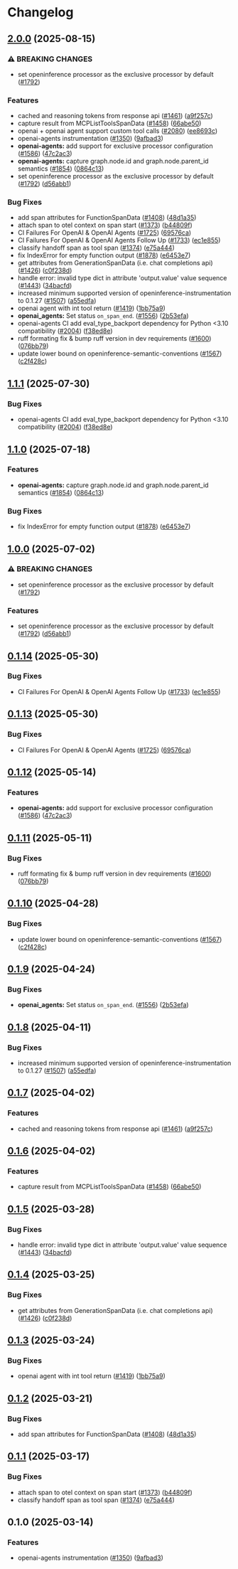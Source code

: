 # Changelog

## [2.0.0](https://github.com/d3x41/openinference/compare/python-openinference-instrumentation-openai-agents-v1.1.1...python-openinference-instrumentation-openai-agents-v2.0.0) (2025-08-15)


### ⚠ BREAKING CHANGES

* set openinference processor as the exclusive processor by default ([#1792](https://github.com/d3x41/openinference/issues/1792))

### Features

* cached and reasoning tokens from response api ([#1461](https://github.com/d3x41/openinference/issues/1461)) ([a9f257c](https://github.com/d3x41/openinference/commit/a9f257c1dee46eb18ed32f463bdc50cc7cab60fe))
* capture result from MCPListToolsSpanData ([#1458](https://github.com/d3x41/openinference/issues/1458)) ([66abe50](https://github.com/d3x41/openinference/commit/66abe50f187a45ce11fb64f3399b52a3139fe115))
* openai + openai agent support custom tool calls ([#2080](https://github.com/d3x41/openinference/issues/2080)) ([ee8693c](https://github.com/d3x41/openinference/commit/ee8693c3325380440e4af4e0df708851c5598c30))
* openai-agents instrumentation ([#1350](https://github.com/d3x41/openinference/issues/1350)) ([9afbad3](https://github.com/d3x41/openinference/commit/9afbad3100d68601a2f9265fe20985a34f80e04b))
* **openai-agents:** add support for exclusive processor configuration ([#1586](https://github.com/d3x41/openinference/issues/1586)) ([47c2ac3](https://github.com/d3x41/openinference/commit/47c2ac350a113bf7df45fbcebdfc19504e73723c))
* **openai-agents:** capture graph.node.id and graph.node.parent_id semantics  ([#1854](https://github.com/d3x41/openinference/issues/1854)) ([0864c13](https://github.com/d3x41/openinference/commit/0864c13fdfa9e289468ac0a79a2860a155be46de))
* set openinference processor as the exclusive processor by default ([#1792](https://github.com/d3x41/openinference/issues/1792)) ([d56abb1](https://github.com/d3x41/openinference/commit/d56abb1935aa4a96925214c39cef045381ab9b15))


### Bug Fixes

* add span attributes for FunctionSpanData ([#1408](https://github.com/d3x41/openinference/issues/1408)) ([48d1a35](https://github.com/d3x41/openinference/commit/48d1a3549eb8dda55e941cab867d9581a96fdf33))
* attach span to otel context on span start ([#1373](https://github.com/d3x41/openinference/issues/1373)) ([b44809f](https://github.com/d3x41/openinference/commit/b44809f1c460dd3a9bee4a9b068e6c275fecf9b4))
* CI Failures For OpenAI & OpenAI Agents ([#1725](https://github.com/d3x41/openinference/issues/1725)) ([69576ca](https://github.com/d3x41/openinference/commit/69576cac4628f7d3b1b36558ad6cf8e4ae65b2d8))
* CI Failures For OpenAI & OpenAI Agents Follow Up ([#1733](https://github.com/d3x41/openinference/issues/1733)) ([ec1e855](https://github.com/d3x41/openinference/commit/ec1e8552b40c8a04ee2b3b92073e41e405b95293))
* classify handoff span as tool span ([#1374](https://github.com/d3x41/openinference/issues/1374)) ([e75a444](https://github.com/d3x41/openinference/commit/e75a444d766d900ec3bc78b9d257453fb0e586d1))
* fix IndexError for empty function output ([#1878](https://github.com/d3x41/openinference/issues/1878)) ([e6453e7](https://github.com/d3x41/openinference/commit/e6453e72784aac519e05c98b541a551500b814a4))
* get attributes from GenerationSpanData (i.e. chat completions api) ([#1426](https://github.com/d3x41/openinference/issues/1426)) ([c0f238d](https://github.com/d3x41/openinference/commit/c0f238d36f18bdec0062e84ca4e53a66c63508e0))
* handle error: invalid type dict in attribute 'output.value' value sequence ([#1443](https://github.com/d3x41/openinference/issues/1443)) ([34bacfd](https://github.com/d3x41/openinference/commit/34bacfd9369dfb098e931cf20982b286fcb7fbea))
* increased minimum supported version of openinference-instrumentation to 0.1.27 ([#1507](https://github.com/d3x41/openinference/issues/1507)) ([a55edfa](https://github.com/d3x41/openinference/commit/a55edfa8900c1f36a73385c7d03f91cffadd85c4))
* openai agent with int tool return ([#1419](https://github.com/d3x41/openinference/issues/1419)) ([1bb75a9](https://github.com/d3x41/openinference/commit/1bb75a94999bbe8615cdc7a5490fb2668833742f))
* **openai_agents:** Set status `on_span_end`. ([#1556](https://github.com/d3x41/openinference/issues/1556)) ([2b53efa](https://github.com/d3x41/openinference/commit/2b53efa491d81ab5852387f5a4d2e87972262616))
* openai-agents CI add eval_type_backport dependency for Python &lt;3.10 compatibility ([#2004](https://github.com/d3x41/openinference/issues/2004)) ([f38ed8e](https://github.com/d3x41/openinference/commit/f38ed8efe6734297a3e77c0b4d4ddde32bc8ba11))
* ruff formating fix & bump ruff version in dev requirements ([#1600](https://github.com/d3x41/openinference/issues/1600)) ([076bb79](https://github.com/d3x41/openinference/commit/076bb7966d44fccdb2ab94e6f379ef4ae22c39b1))
* update lower bound on openinference-semantic-conventions ([#1567](https://github.com/d3x41/openinference/issues/1567)) ([c2f428c](https://github.com/d3x41/openinference/commit/c2f428c5916c3dd62cf6670358f37111d4f7fd25))

## [1.1.1](https://github.com/Arize-ai/openinference/compare/python-openinference-instrumentation-openai-agents-v1.1.0...python-openinference-instrumentation-openai-agents-v1.1.1) (2025-07-30)


### Bug Fixes

* openai-agents CI add eval_type_backport dependency for Python &lt;3.10 compatibility ([#2004](https://github.com/Arize-ai/openinference/issues/2004)) ([f38ed8e](https://github.com/Arize-ai/openinference/commit/f38ed8efe6734297a3e77c0b4d4ddde32bc8ba11))

## [1.1.0](https://github.com/Arize-ai/openinference/compare/python-openinference-instrumentation-openai-agents-v1.0.0...python-openinference-instrumentation-openai-agents-v1.1.0) (2025-07-18)


### Features

* **openai-agents:** capture graph.node.id and graph.node.parent_id semantics  ([#1854](https://github.com/Arize-ai/openinference/issues/1854)) ([0864c13](https://github.com/Arize-ai/openinference/commit/0864c13fdfa9e289468ac0a79a2860a155be46de))


### Bug Fixes

* fix IndexError for empty function output ([#1878](https://github.com/Arize-ai/openinference/issues/1878)) ([e6453e7](https://github.com/Arize-ai/openinference/commit/e6453e72784aac519e05c98b541a551500b814a4))

## [1.0.0](https://github.com/Arize-ai/openinference/compare/python-openinference-instrumentation-openai-agents-v0.1.14...python-openinference-instrumentation-openai-agents-v1.0.0) (2025-07-02)


### ⚠ BREAKING CHANGES

* set openinference processor as the exclusive processor by default ([#1792](https://github.com/Arize-ai/openinference/issues/1792))

### Features

* set openinference processor as the exclusive processor by default ([#1792](https://github.com/Arize-ai/openinference/issues/1792)) ([d56abb1](https://github.com/Arize-ai/openinference/commit/d56abb1935aa4a96925214c39cef045381ab9b15))

## [0.1.14](https://github.com/Arize-ai/openinference/compare/python-openinference-instrumentation-openai-agents-v0.1.13...python-openinference-instrumentation-openai-agents-v0.1.14) (2025-05-30)


### Bug Fixes

* CI Failures For OpenAI & OpenAI Agents Follow Up ([#1733](https://github.com/Arize-ai/openinference/issues/1733)) ([ec1e855](https://github.com/Arize-ai/openinference/commit/ec1e8552b40c8a04ee2b3b92073e41e405b95293))

## [0.1.13](https://github.com/Arize-ai/openinference/compare/python-openinference-instrumentation-openai-agents-v0.1.12...python-openinference-instrumentation-openai-agents-v0.1.13) (2025-05-30)


### Bug Fixes

* CI Failures For OpenAI & OpenAI Agents ([#1725](https://github.com/Arize-ai/openinference/issues/1725)) ([69576ca](https://github.com/Arize-ai/openinference/commit/69576cac4628f7d3b1b36558ad6cf8e4ae65b2d8))

## [0.1.12](https://github.com/Arize-ai/openinference/compare/python-openinference-instrumentation-openai-agents-v0.1.11...python-openinference-instrumentation-openai-agents-v0.1.12) (2025-05-14)


### Features

* **openai-agents:** add support for exclusive processor configuration ([#1586](https://github.com/Arize-ai/openinference/issues/1586)) ([47c2ac3](https://github.com/Arize-ai/openinference/commit/47c2ac350a113bf7df45fbcebdfc19504e73723c))

## [0.1.11](https://github.com/Arize-ai/openinference/compare/python-openinference-instrumentation-openai-agents-v0.1.10...python-openinference-instrumentation-openai-agents-v0.1.11) (2025-05-11)


### Bug Fixes

* ruff formating fix & bump ruff version in dev requirements ([#1600](https://github.com/Arize-ai/openinference/issues/1600)) ([076bb79](https://github.com/Arize-ai/openinference/commit/076bb7966d44fccdb2ab94e6f379ef4ae22c39b1))

## [0.1.10](https://github.com/Arize-ai/openinference/compare/python-openinference-instrumentation-openai-agents-v0.1.9...python-openinference-instrumentation-openai-agents-v0.1.10) (2025-04-28)


### Bug Fixes

* update lower bound on openinference-semantic-conventions ([#1567](https://github.com/Arize-ai/openinference/issues/1567)) ([c2f428c](https://github.com/Arize-ai/openinference/commit/c2f428c5916c3dd62cf6670358f37111d4f7fd25))

## [0.1.9](https://github.com/Arize-ai/openinference/compare/python-openinference-instrumentation-openai-agents-v0.1.8...python-openinference-instrumentation-openai-agents-v0.1.9) (2025-04-24)


### Bug Fixes

* **openai_agents:** Set status `on_span_end`. ([#1556](https://github.com/Arize-ai/openinference/issues/1556)) ([2b53efa](https://github.com/Arize-ai/openinference/commit/2b53efa491d81ab5852387f5a4d2e87972262616))

## [0.1.8](https://github.com/Arize-ai/openinference/compare/python-openinference-instrumentation-openai-agents-v0.1.7...python-openinference-instrumentation-openai-agents-v0.1.8) (2025-04-11)


### Bug Fixes

* increased minimum supported version of openinference-instrumentation to 0.1.27 ([#1507](https://github.com/Arize-ai/openinference/issues/1507)) ([a55edfa](https://github.com/Arize-ai/openinference/commit/a55edfa8900c1f36a73385c7d03f91cffadd85c4))

## [0.1.7](https://github.com/Arize-ai/openinference/compare/python-openinference-instrumentation-openai-agents-v0.1.6...python-openinference-instrumentation-openai-agents-v0.1.7) (2025-04-02)


### Features

* cached and reasoning tokens from response api ([#1461](https://github.com/Arize-ai/openinference/issues/1461)) ([a9f257c](https://github.com/Arize-ai/openinference/commit/a9f257c1dee46eb18ed32f463bdc50cc7cab60fe))

## [0.1.6](https://github.com/Arize-ai/openinference/compare/python-openinference-instrumentation-openai-agents-v0.1.5...python-openinference-instrumentation-openai-agents-v0.1.6) (2025-04-02)


### Features

* capture result from MCPListToolsSpanData ([#1458](https://github.com/Arize-ai/openinference/issues/1458)) ([66abe50](https://github.com/Arize-ai/openinference/commit/66abe50f187a45ce11fb64f3399b52a3139fe115))

## [0.1.5](https://github.com/Arize-ai/openinference/compare/python-openinference-instrumentation-openai-agents-v0.1.4...python-openinference-instrumentation-openai-agents-v0.1.5) (2025-03-28)


### Bug Fixes

* handle error: invalid type dict in attribute 'output.value' value sequence ([#1443](https://github.com/Arize-ai/openinference/issues/1443)) ([34bacfd](https://github.com/Arize-ai/openinference/commit/34bacfd9369dfb098e931cf20982b286fcb7fbea))

## [0.1.4](https://github.com/Arize-ai/openinference/compare/python-openinference-instrumentation-openai-agents-v0.1.3...python-openinference-instrumentation-openai-agents-v0.1.4) (2025-03-25)


### Bug Fixes

* get attributes from GenerationSpanData (i.e. chat completions api) ([#1426](https://github.com/Arize-ai/openinference/issues/1426)) ([c0f238d](https://github.com/Arize-ai/openinference/commit/c0f238d36f18bdec0062e84ca4e53a66c63508e0))

## [0.1.3](https://github.com/Arize-ai/openinference/compare/python-openinference-instrumentation-openai-agents-v0.1.2...python-openinference-instrumentation-openai-agents-v0.1.3) (2025-03-24)


### Bug Fixes

* openai agent with int tool return ([#1419](https://github.com/Arize-ai/openinference/issues/1419)) ([1bb75a9](https://github.com/Arize-ai/openinference/commit/1bb75a94999bbe8615cdc7a5490fb2668833742f))

## [0.1.2](https://github.com/Arize-ai/openinference/compare/python-openinference-instrumentation-openai-agents-v0.1.1...python-openinference-instrumentation-openai-agents-v0.1.2) (2025-03-21)


### Bug Fixes

* add span attributes for FunctionSpanData ([#1408](https://github.com/Arize-ai/openinference/issues/1408)) ([48d1a35](https://github.com/Arize-ai/openinference/commit/48d1a3549eb8dda55e941cab867d9581a96fdf33))

## [0.1.1](https://github.com/Arize-ai/openinference/compare/python-openinference-instrumentation-openai-agents-v0.1.0...python-openinference-instrumentation-openai-agents-v0.1.1) (2025-03-17)


### Bug Fixes

* attach span to otel context on span start ([#1373](https://github.com/Arize-ai/openinference/issues/1373)) ([b44809f](https://github.com/Arize-ai/openinference/commit/b44809f1c460dd3a9bee4a9b068e6c275fecf9b4))
* classify handoff span as tool span ([#1374](https://github.com/Arize-ai/openinference/issues/1374)) ([e75a444](https://github.com/Arize-ai/openinference/commit/e75a444d766d900ec3bc78b9d257453fb0e586d1))

## 0.1.0 (2025-03-14)


### Features

* openai-agents instrumentation ([#1350](https://github.com/Arize-ai/openinference/issues/1350)) ([9afbad3](https://github.com/Arize-ai/openinference/commit/9afbad3100d68601a2f9265fe20985a34f80e04b))
